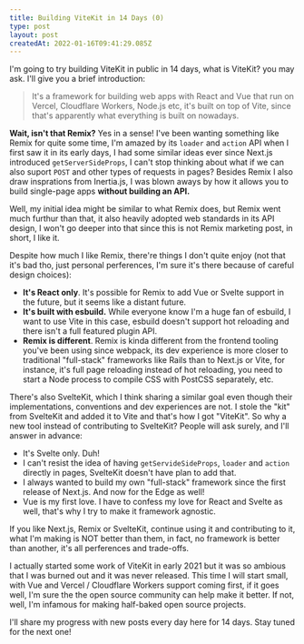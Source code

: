 ```yaml
---
title: Building ViteKit in 14 Days (0)
type: post
layout: post
createdAt: 2022-01-16T09:41:29.085Z
---
```


I'm going to try building ViteKit in public in 14 days, what is ViteKit? you may ask. I'll give you a brief introduction:

> It's a framework for building web apps with React and Vue that run on Vercel, Cloudflare Workers, Node.js etc, it's built on top of Vite, since that's apparently what everything is built on nowadays.

**Wait, isn't that Remix?** Yes in a sense! I've been wanting something like Remix for quite some time, I'm amazed by its `loader` and `action` API when I first saw it in its early days, I had some similar ideas ever since Next.js introduced `getServerSideProps`, I can't stop thinking about what if we can also suport `POST` and other types of requests in pages? Besides Remix I also draw insprations from Inertia.js, I was blown aways by how it allows you to build single-page apps **without building an API.**

Well, my initial idea might be similar to what Remix does, but Remix went much furthur than that, it also heavily adopted web standards in its API design, I won't go deeper into that since this is not Remix marketing post, in short, I like it.

Despite how much I like Remix, there're things I don't quite enjoy (not that it's bad tho, just personal perferences, I'm sure it's there because of careful design choices):

- **It's React only**. It's possible for Remix to add Vue or Svelte support in the future, but it seems like a distant future.
- **It's built with esbuild.** While everyone know I'm a huge fan of esbuild, I want to use Vite in this case, esbuild doesn't support hot reloading and there isn't a full featured plugin API.
- **Remix is different**. Remix is kinda different from the frontend tooling you've been using since webpack, its dev experience is more closer to traditional "full-stack" frameworks like Rails than to Next.js or Vite, for instance, it's full page reloading instead of hot reloading, you need to start a Node process to compile CSS with PostCSS separately, etc.

There's also SvelteKit, which I think sharing a similar goal even though their implementations, conventions and dev experiences are not. I stole the "kit" from SvelteKit and added it to Vite and that's how I got "ViteKit".  So why a new tool instead of contributing to SvelteKit? People will ask surely, and I'll answer in advance:

- It's Svelte only. Duh!
- I can't resist the idea of having `getServideSideProps`, `loader` and `action` directly in pages, SvelteKit doesn't have plan to add that.
- I always wanted to build my own "full-stack" framework since the first release of Next.js. And now for the Edge as well!
- Vue is my first love. I have to confess my love for React and Svelte as well, that's why I try to make it framework agnostic.

If you like Next.js, Remix or SvelteKit, continue using it and contributing to it, what I'm making is NOT better than them, in fact, no framework is better than another, it's all perferences and trade-offs.

I actually started some work of ViteKit in early 2021 but it was so ambious that I was burned out and it was never released. This time I will start small, with Vue and Vercel / Cloudflare Workers support coming first, if it goes well, I'm sure the the open source community can help make it better. If not, well, I'm infamous for making half-baked open source projects.

I'll share my progress with new posts every day here for 14 days. Stay tuned for the next one!
